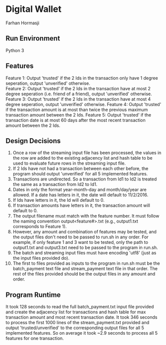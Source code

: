 # Digital Wallet #
Farhan Hormasji

## Run Environment ##
Python 3

## Features ##
Feature 1: Output 'trusted' if the 2 Ids in the transaction only have 1 degree seperation, output 'unverified' otherwise.  
Feature 2: Output 'trusted' if the 2 Ids in the transaction have at most 2 degree seperation (i.e. friend of a friend), output 'unverified' otherwise.  
Feature 3: Output 'trusted' if the 2 Ids in the transaction have at most 4 degree seperation, output 'unverified' otherwise. 
Feature 4: Output 'trusted' if the transaction amount is at most than twice the previous maximum transaction amount between the 2 Ids. 
Feature 5: Output 'trusted' if the transaction date is at most 60 days after the most recent transaction amount between the 2 Ids. 

## Design Decisions ##
1. Once a row of the streaming input file has been processed, the values in the row are added to the existing adjacency list and hash table to be used to evaluate future rows in the streaming input file.
2. If 2 Ids have not had a transaction between each other before, the program should output 'unverified' for all 5 implemented features.
3. Transactions are undirected. So a transaction from Id1 to Id2 is treated the same as a transaction from Id2 to Id1.
4. Dates in only the format year-month-day and month/day/year are allowed. If a date has letters in it, the date will default to 11/2/2016.
5. If Ids have letters in it, the Id will default to 0.
6. If transaction amounts have letters in it, the transaction amount will default to 0. 
7. The output filename must match with the feature number. It must follow the naming convention output<feature#>.txt (e.g., output1.txt corresponds to Feature 1). 
8. However, any amount and combination of features may be tested, and the output files don't need to be passed to run.sh in any order. For example, if only feature 1 and 3 want to be tested, only the path to output1.txt and output3.txt need to be passed to the program in run.sh.
9. The batch and streaming input files must have encoding 'utf8' (just as the input files provided do).
10. The first to files provided as inputs to the program in run.sh must be the batch_payment text file and stream_payment text file in that order. The rest of the files provided should be the output files in any amount and order.

## Program Runtime ##
It took 128 seconds to read the full batch_payment.txt input file provided and create the adjacency list for transactions and hash table for max transaction amount and most recent transaction date.
It took 346 seconds to process the first 1000 lines of the stream_payment.txt provided and output 'trusted/unverified' to the corresponding output files for all 5 implemented features. So on average it took ~2.9 seconds to process all 5 features for one transaction.
